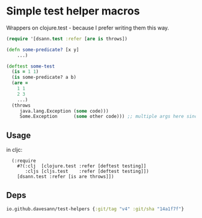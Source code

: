 # Simple test helper macros

Wrappers on clojure.test - because I prefer writing them this way.

```clojure
(require '[dsann.test :refer [are is throws])

(defn some-predicate? [x y]
    ...)

(deftest some-test
  (is = 1 1)
  (is some-predicate? a b)
  (are =
    1 1
    2 3
    ...)
  (throws
     java.lang.Exception (some code)))
     Some.Exception      (some other code))) ;; multiple args here since v2
``` 
## Usage

in cljc:
```
  (:require 
    #?(:clj  [clojure.test :refer [deftest testing]]
	   :cljs [cljs.test    :refer [deftest testing]])   
    [dsann.test :refer [is are throws]])
```

## Deps

```clojure
io.github.davesann/test-helpers {:git/tag "v4" :git/sha "14a1f7f"}
```

